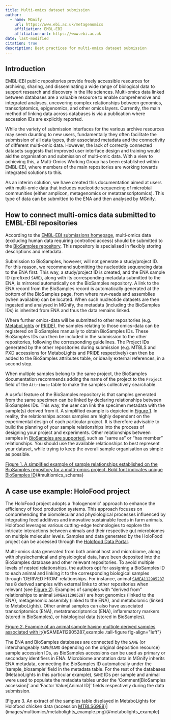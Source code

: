 ```yaml
---
title: Multi-omics dataset submission
author:
  - name: MGnify
    url: https://www.ebi.ac.uk/metagenomics
    affiliation: EMBL-EBI
    affiliation-url: https://www.ebi.ac.uk
date: last-modified
citation: true
description: Best practices for multi-omics dataset submission
---
```


## Introduction

EMBL-EBI public repositories provide freely accessible resources for archiving, sharing, and disseminating a wide range of biological data to support research and discovery in the life sciences. Multi-omics data linked between databases are a valuable resource to enable comprehensive and integrated analyses, uncovering complex relationships between genomics, transcriptomics, epigenomics, and other omics layers. Currently, the main method of linking data across databases is via a publication where accession IDs are explicitly reported.

While the variety of submission interfaces for the various archive resources may seem daunting to new users, fundamentally they often facilitate the submission of all data types, their associated metadata and the connectivity of different multi-omic data. However, the lack of correctly connected datasets suggests that improved user interface design and training would aid the organisation and submission of multi-omic data. With a view to achieving this, a Multi-Omics Working Group has been established within EMBL-EBI, where members of the main repositories are working towards integrated solutions to this. 

As an interim solution, we have created this documentation aimed at users with multi-omic data that includes nucleotide sequencing of microbial communities (either amplicon, metagenomics or metatranscriptomics). This type of data can be submitted to the ENA and then analysed by MGnify.  

## How to connect multi-omics data submitted to EMBL-EBI repositories

According to the [EMBL-EBI submissions homepage](https://www.ebi.ac.uk/submission/), multi-omics data (excluding human data requiring controlled access) should be submitted to the [BioSamples repository](https://www.ebi.ac.uk/biosamples/). This repository is specialised in flexibly storing descriptions and metadata. 

Submission to BioSamples, however, will not generate a study/project ID. For this reason, we recommend submitting the nucleotide sequencing data to the ENA first. This way, a study/project ID is created, and the ENA sample ID (prefixed `SAME`), along with its corresponding metadata submitted to the ENA, is mirrored automatically on the BioSamples repository. A link to the ENA record from the BioSamples record is automatically generated at the bottom of the BioSamples page, from where raw-reads and assemblies (when available) can be located. When such nucleotide datasets are then ingested and analysed in MGnify, the metadata (including the BioSamples IDs) is inherited from ENA and thus the data remains linked.

Where further omics-data will be submitted to other repositories (e.g. [MetaboLights](https://www.ebi.ac.uk/metabolights/) or [PRIDE](https://www.ebi.ac.uk/pride/)), the samples relating to those omics-data can be registered on BioSamples manually to obtain BioSamples IDs. These BioSamples IDs can then be included in the submission to the other repositories, following the corresponding guidelines. The Project IDs generated by the other repositories during submission (e.g. MTBLS and PXD accessions for MetaboLights and PRIDE respectively) can then be added to the BioSamples attributes table, or ideally external references, in a second step. 

When multiple samples belong to the same project, the BioSamples documentation recommends adding the name of the project to the `Project` field of the `Attribute` table to make the samples collectively searchable.

A useful feature of the BioSamples repository is that samples generated from the same specimen can be linked by declaring relationships between BioSamples IDs. This way, the user can link the specimen metadata with the sample(s) derived from it. A simplified example is depicted in [Figure 1](@multiomics_schema). In reality, the relationships across samples are highly dependent on the experimental design of each particular project. It is therefore advisable to build the planning of your sample relationships into the process of designing your project and experiments. Other relationships between samples in [BioSamples are supported](https://www.ebi.ac.uk/biosamples/docs/guides/relationships), such as “same as” or “has member” relationships. You should use the available relationships to best represent your dataset, while trying to keep the overall sample organisation as simple as possible.

[Figure 1. A simplified example of sample relationships established on the BioSamples repository for a multi-omics project. Bold font indicates unique BioSamples ID](images/multiomics/schema.png){#multiomics_schema}

## A case use example: HoloFood project

The HoloFood project adopts a 'hologenomic' approach to enhance the efficiency of food production systems. This approach focuses on comprehending the biomolecular and physiological processes influenced by integrating feed additives and innovative sustainable feeds in farm animals. Holofood leverages various cutting-edge technologies to explore the intricate interactions between animals and their respective gut microbiomes on multiple molecular levels. Samples and data generated by the HoloFood project can be accessed through the [Holofood Data Portal](https://www.holofooddata.org/).

Multi-omics data generated from both animal host and microbiome, along with physiochemical and physiological data, have been deposited into the BioSamples database and other relevant repositories. To avoid multiple levels of nested relationships, the authors opt for assigning a BioSamples ID to each animal and linking it to the corresponding biological samples through ‘DERIVED FROM’ relationships. For instance, animal [`SAMEA112905287`](https://www.ebi.ac.uk/biosamples/samples/SAMEA112905287) has 8 derived samples with external links to other repositories when relevant (see [Figure 2](@SAMEA112905287_example)). Examples of samples with “derived from” relationships to animal `SAMEA112905287` are host genomics (linked to the ENA), metagenomic assembly (linked to the ENA), and metabolomic (linked to MetaboLights). Other animal samples can also have associated transcriptomics (ENA), metatranscriptomics (ENA), inflammatory markers (stored in BioSamples), or histological data (stored in BioSamples).

[Figure 2. Example of an animal sample having multiple derived samples associated with it](images/multiomics/SAMEA112905287_example.png){#SAMEA112905287_example .tall-figure fig-align="left"}

The ENA and BioSamples databases are connected by the `SAME` (or interchangeably `SAMN`/`SAMD` depending on the original deposition resource) sample accession IDs, as BioSamples accessions can be used as primary or secondary identifiers in ENA. Microbiome annotation data in MGnify inherits ENA metadata, connecting the BioSamples ID automatically under the ‘sample_biosample’ field in the metadata table. For the rest of the databases (MetaboLights in this particular example), `SAME` IDs per sample and animal were used to populate the metadata tables under the ‘Comment[BioSamples accession]’ and ‘Factor Value[Animal ID]’ fields respectively during the data submission.

[Figure 3. An extract of the samples table displayed in MetaboLights for Holofood chicken data (accession [MTBLS6988](https://www.ebi.ac.uk/metabolights/editor/MTBLS6988/descriptors))](images/multiomics/metabolights_example.png){#metabolights_example}
